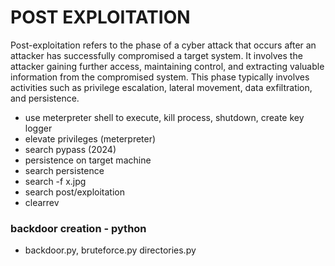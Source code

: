 # POST EXPLOITATION

Post-exploitation refers to the phase of a cyber attack that occurs after an attacker has successfully
compromised a target system. It involves the attacker gaining further access, maintaining control, and
extracting valuable information from the compromised system. This phase typically involves activities
such as privilege escalation, lateral movement, data exfiltration, and persistence.

- use meterpreter shell to execute, kill process, shutdown, create key logger
- elevate privileges (meterpreter)
- search pypass (2024)
- persistence on target machine
- search persistence
- search -f x.jpg
- search post/exploitation
- clearrev

### backdoor creation - python

- backdoor.py, bruteforce.py directories.py
